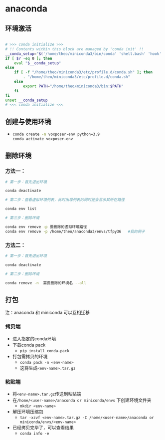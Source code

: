 

# anaconda


## 环境激活

``` bash

# >>> conda initialize >>>
# !! Contents within this block are managed by 'conda init' !!
__conda_setup="$('/home/theo/miniconda3/bin/conda' 'shell.bash' 'hook' 2> /dev/null)"
if [ $? -eq 0 ]; then
    eval "$__conda_setup"
else
    if [ -f "/home/theo/miniconda3/etc/profile.d/conda.sh" ]; then
        . "/home/theo/miniconda3/etc/profile.d/conda.sh"
    else
        export PATH="/home/theo/miniconda3/bin:$PATH"
    fi
fi
unset __conda_setup
# <<< conda initialize <<<

```


## 创建与使用环境

- ``` bash
  conda create -n voxposer-env python=3.9
  conda activate voxposer-env
  ```



## 删除环境

### 方法一：

``` bash
# 第一步：首先退出环境

conda deactivate

# 第二步：查看虚拟环境列表，此时出现列表的同时还会显示其所在路径

conda env list

# 第三步：删除环境

conda env remove -p 要删除的虚拟环境路径
conda env remove -p /home/theo/anaconda3/envs/tfpy36   #我的例子
```

### 方法二：

``` bash
# 第一步：首先退出环境

conda deactivate

# 第二步：删除环境

conda remove -n  需要删除的环境名 --all
```



## 打包

注：anaconda 和 miniconda 可以互相迁移

### 拷贝端

- 进入指定的conda环境
- 下载conda pack
  - `pip install conda-pack`
- 打包需拷贝的环境
  - `conda pack -n <env-name>`
  - 这将生成`<env-name>.tar.gz`

### 粘贴端

- 将`<env-name>.tar.gz`传送到粘贴端
- 在`/home/<user-name>/anaconda or miniconda/envs` 下创建环境文件夹
  - `mkdir <env-name>`
- 解压环境压缩包
  - `tar -xzvf <env-name>.tar.gz -C /home/<user-name>/anaconda or miniconda/envs/<env-name>`
- 已经拷贝完毕了，可以查看结果
  - `conda info -e`
